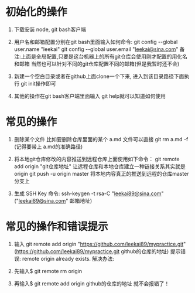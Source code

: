 # 初始化的操作
1. 下载安装 node, git bash客户端

2. 用户名和邮箱配置分别在git bash里面输入如何命令:
   git config --global user.name "leekai"
   git config --global user.email "leekai@sina.com"
备注:上面是全局配置,只要是这台机器上的所有git仓库会使用刚才配置的用化名和邮箱 
当然也可以针对不同的git仓库配置不同的邮箱(但是我暂时还不会)

3.  新建一个空白目录或者在github上面clone一个下来, 进入到该目录路径下面执行 git init操作即可

4. 其他的操作在git bash客户端里面输入 git help就可以知道如何使用

# 常见的操作
1. 删除某个文件 比如要删除仓库里面的某个 a.md 文件可以直接 git rm a.md -f (记得要带上 a.md的准确路径)

2. 将本地git仓库修改的内容推送到远程仓库上面使用如下命令：
   git remote add origin "git仓库地址" 让远程仓库和本地仓库建立一种链接关系其实就是 origin
   git push -u origin master  将本地内容真正的推送到远程的仓库master分支上

3. 生成 SSH Key 命令: ssh-keygen -t rsa-C "leekai89@sina.com" ("leekai89@sina.com" 邮箱地址)

# 常见的操作和错误提示
1. 输入 git remote add origin "https://github.com/leekai89/mypractice.git" (https://github.com/leekai89/mypractice.git github的仓库的地址)
提示错误:  remote origin already exists.
解决办法:
1. 先输入$ git remote rm origin

2. 再输入$ git remote add origin github的仓库的地址 就不会报错了！

